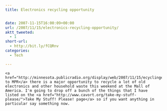 ```yaml
---
title: Electronics recycling opportunity


date: 2007-11-15T16:00:09+00:00
url: /2007/11/15/electronics-recycling-opportunity/
aktt_tweeted:
  - 1
short-url:
  - http://bit.ly/fCQRnv
categories:
  - Tech

---
```

<div class='microid-mailto+http:sha1:6963a6323d5c6893052e1bea33afee9be3c0ed1b'>
  
    <a href="http://minnesota.publicradio.org/display/web/2007/11/15/ecyclingevent/">According to MPR</a> there is a major opportunity to recycle a lot of old electronics and other household waste this weekend at the Mall of America. I'm going to drop off a bunch of the things that I have listed on the <a href="http://www.cavort.org/take-my-stuff-please/">Take My Stuff! Please! page</a> so if you want anything in particular say something now.
  
